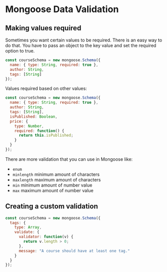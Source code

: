# Mongoose Data Validation

## Making values required

Sometimes you want certain values to be required. There is an easy way to do that. You have to pass an object to the key value and set the required option to true.

```javascript
const courseSchema = new mongoose.Schema({
  name: { type: String, required: true },
  author: String,
  tags: [String]
});
```

Values required based on other values:

```javascript
const courseSchema = new mongoose.Schema({
  name: { type: String, required: true },
  author: String,
  tags: [String],
  isPublished: Boolean,
  price: {
    type: Number,
    required: function() {
      return this.isPublished;
    }
  }
});
```

There are more validation that you can use in Mongoose like:

- `enum`
- `minlength` minimum amount of characters
- `maxlength` maximum amount of characters
- `min` minimum amount of number value
- `max` maximum amount of number value

## Creating a custom validation

```javascript
const courseSchema = new mongoose.Schema({
  tags: {
    type: Array,
    validate: {
      validator: function(v) {
        return v.length > 0;
      },
      message: "A course should have at least one tag."
    }
  }
});
```

